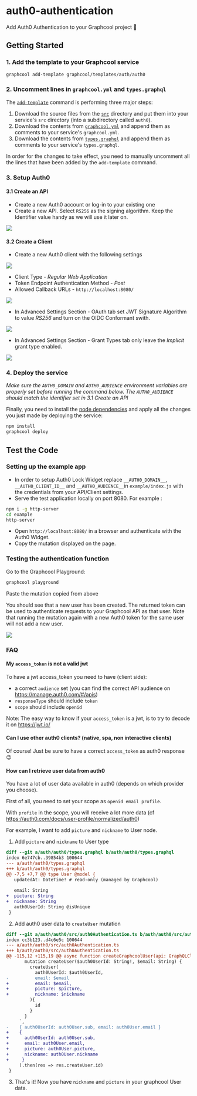 # auth0-authentication

Add Auth0 Authentication to your Graphcool project 🎁


## Getting Started

### 1. Add the template to your Graphcool service

```sh
graphcool add-template graphcool/templates/auth/auth0
```

### 2. Uncomment lines in `graphcool.yml` and `types.graphql`

The [`add-template`](https://docs-next.graph.cool/reference/graphcool-cli/commands-aiteerae6l#graphcool-add-template) command is performing three major steps:

1. Download the source files from the [`src`](./src) directory and put them into your service's `src` directory (into a subdirectory called `auth0`).
2. Download the contents from [`graphcool.yml`](./graphcool.yml) and append them as comments to your service's `graphcool.yml`.
3. Download the contents from [`types.graphql`](./types.graphql) and append them as comments to your service's `types.graphql`.

In order for the changes to take effect, you need to manually uncomment all the lines that have been added by the `add-template` command.

### 3. Setup Auth0

#### 3.1 Create an API

* Create a new Auth0 account or log-in to your existing one
* Create a new API. Select `RS256` as the signing algorithm. Keep the Identifier value handy as we will use it later on.

![](./docs/create-api.png)

#### 3.2 Create a Client

* Create a new Auth0 client with the following settings

![](./docs/new-client.png)

  * Client Type - *Regular Web Application*
  * Token Endpoint Authentication Method - *Post*
  * Allowed Callback URLs - `http://localhost:8080/`
  
![](./docs/settings.png)

  * In Advanced Settings Section - OAuth tab set JWT Signature Algorithm to value *RS256* and turn on the OIDC Conformant swith.

![](./docs/advanced-settings-oauth.png)
  
  * In Advanced Settings Section - Grant Types tab only leave the *Implicit* grant type enabled.

![](./docs/advanced-settings-grant.png)

### 4. Deploy the service

*Make sure the `AUTH0_DOMAIN` and `AUTH0_AUDIENCE` environment variables are properly set before running the command below. The `AUTH0_AUDIENCE` should match the identifier set in 3.1 Create an API*

Finally, you need to install the [node dependencies](./package.json#L2) and apply all the changes you just made by deploying the service:

```sh
npm install
graphcool deploy
```

## Test the Code

### Setting up the example app

* In order to setup Auth0 Lock Widget replace `__AUTH0_DOMAIN__`, `__AUTH0_CLIENT_ID__` and `__AUTH0_AUDIENCE__`in `example/index.js` with the credentials from your API/Client settings.
* Serve the test application locally on port 8080. For example :

```bash
npm i -g http-server
cd example
http-server
```
* Open `http://localhost:8080/` in a browser and authenticate with the Auth0 Widget.
* Copy the mutation displayed on the page.

### Testing the authentication function

Go to the Graphcool Playground:

```sh
graphcool playground
```

Paste the mutation copied from above

You should see that a new user has been created. The returned token can be used to authenticate requests to your Graphcool API as that user. Note that running the mutation again with a new Auth0 token for the same user will not add a new user.

![](http://i.imgur.com/5RHR6Ku.png)

### FAQ

#### My `access_token` is not a valid jwt

To have a jwt access_token you need to have (client side):

- a correct `audience` set (you can find the correct API audience on https://manage.auth0.com/#/apis)
- `responseType` should include `token`
- `scope` should include `openid`

Note: The easy way to know if your `access_token` is a jwt, is to try to decode it on https://jwt.io/

#### Can I use other auth0 clients? (native, spa, non interactive clients)

Of course! Just be sure to have a correct `access_token` as auth0 response :wink:

#### How can I retrieve user data from auth0

You have a lot of user data available in auth0 (depends on which provider you choose).

First of all, you need to set your scope as `openid email profile`.

With `profile` in the scope, you will receive a lot more data (cf https://auth0.com/docs/user-profile/normalized/auth0)

For example, I want to add `picture` and `nickname` to User node.

1. Add `picture` and `nickname` to User type

```diff
diff --git a/auth/auth0/types.graphql b/auth/auth0/types.graphql
index 6e747cb..39854b3 100644
--- a/auth/auth0/types.graphql
+++ b/auth/auth0/types.graphql
@@ -7,5 +7,7 @@ type User @model {
   updatedAt: DateTime! # read-only (managed by Graphcool)
 
   email: String
+  picture: String
+  nickname: String
   auth0UserId: String @isUnique
 }
```

2. Add auth0 user data to `createUser` mutation

```diff
diff --git a/auth/auth0/src/auth0Authentication.ts b/auth/auth0/src/auth0Authentication.ts
index cc3b123..d4c6e5c 100644
--- a/auth/auth0/src/auth0Authentication.ts
+++ b/auth/auth0/src/auth0Authentication.ts
@@ -115,12 +115,19 @@ async function createGraphcoolUser(api: GraphQLClient, auth0User: Auth0User): Pr
       mutation createUser($auth0UserId: String!, $email: String) {
         createUser(
           auth0UserId: $auth0UserId,
-          email: $email
+          email: $email,
+          picture: $picture,
+          nickname: $nickname
         ){
           id
         }
       }
     `,
-    { auth0UserId: auth0User.sub, email: auth0User.email }
+    {
+      auth0UserId: auth0User.sub,
+      email: auth0User.email,
+      picture: auth0User.picture,
+      nickname: auth0User.nickname
+     }
     ).then(res => res.createUser.id)
 }

```

3. That's it! Now you have `nickname` and `picture` in your graphcool User data.